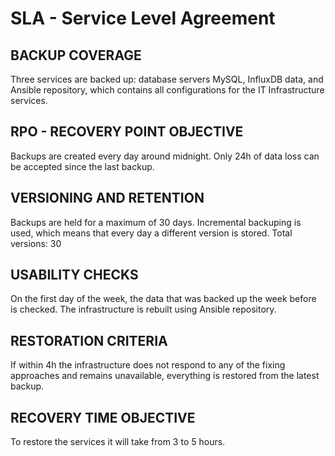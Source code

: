# SLA - Service Level Agreement

## BACKUP COVERAGE

Three services are backed up: database servers MySQL, InfluxDB data, and Ansible repository, which contains all configurations for the IT Infrastructure services.

## RPO - RECOVERY POINT OBJECTIVE

Backups are created every day around midnight. Only 24h of data loss can be accepted since the last backup.

## VERSIONING AND RETENTION

Backups are held for a maximum of 30 days.
Incremental backuping is used, which means that every day a different version is stored.
Total versions: 30

## USABILITY CHECKS

On the first day of the week, the data that was backed up the week before is checked. The infrastructure is rebuilt using Ansible repository.

## RESTORATION CRITERIA

If within 4h the infrastructure does not respond to any of the fixing approaches and remains unavailable, everything is restored from the latest backup.

## RECOVERY TIME OBJECTIVE

To restore the services it will take from 3 to 5 hours.
